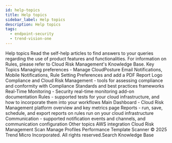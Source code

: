 ```yaml
---
id: help-topics
title: Help topics
sidebar_label: Help topics
description: Help topics
tags:
  - endpoint-security
  - trend-vision-one
---
```


 Help topics Read the self-help articles to find answers to your queries regarding the use of product features and functionalities. For information on Rules, please refer to Cloud Risk Management's Knowledge Base. Key Topics Managing preferences - Manage CloudPosture Email Notifications, Mobile Notifications, Rule Setting Preferences and add a PDF Report Logo Compliance and Cloud Risk Management - tools for assessing compliance and conformity with Compliance Standards and best practices frameworks Real-Time Monitoring - Security real-time monitoring add-on documentation Rules - supported tests for your cloud infrastructure, and how to incorporate them into your workflows Main Dashboard - Cloud Risk Management platform overview and key metrics page Reports - run, save, schedule, and export reports on rules run on your cloud infrastructure Communication - supported notification events and channels, and communication configuration Other topics AWS integration Cloud Risk Management Scan Manage Profiles Performance Template Scanner © 2025 Trend Micro Incorporated. All rights reserved.Search Knowledge Base